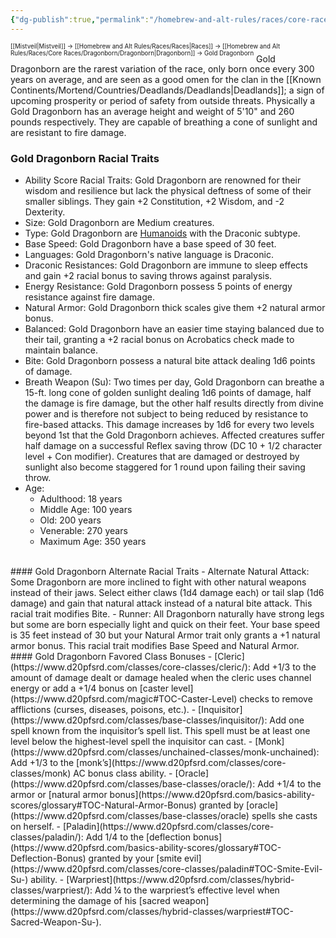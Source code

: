 ```yaml
---
{"dg-publish":true,"permalink":"/homebrew-and-alt-rules/races/core-races/dragonborn/gold-dragonborn/"}
---
```


<sup><sup>[[Mistveil\|Mistveil]] → [[Homebrew and Alt Rules/Races/Races\|Races]] → [[Homebrew and Alt Rules/Races/Core Races/Dragonborn/Dragonborn\|Dragonborn]] → Gold Dragonborn</sup></sup>
Gold Dragonborn are the rarest variation of the race, only born once every 300 years on average, and are seen as a good omen for the clan in the [[Known Continents/Mortend/Countries/Deadlands/Deadlands\|Deadlands]]; a sign of upcoming prosperity or period of safety from outside threats. Physically a Gold Dragonborn has an average height and weight of 5'10" and 260 pounds respectively. They are capable of breathing a cone of sunlight and are resistant to fire damage. 
<br>
### Gold Dragonborn Racial Traits
- Ability Score Racial Traits: Gold Dragonborn are renowned for their wisdom and resilience but lack the physical deftness of some of their smaller siblings. They gain +2 Constitution, +2 Wisdom, and -2 Dexterity.
- Size: Gold Dragonborn are Medium creatures.
- Type: Gold Dragonborn are [Humanoids](http://www.d20pfsrd.com/bestiary/rules-for-monsters/creature-types#TOC-Humanoid) with the Draconic subtype.
- Base Speed: Gold Dragonborn have a base speed of 30 feet.
- Languages: Gold Dragonborn's native language is Draconic.
- Draconic Resistances: Gold Dragonborn are immune to sleep effects and gain +2 racial bonus to saving throws against paralysis.
- Energy Resistance: Gold Dragonborn possess 5 points of energy resistance against fire damage.
- Natural Armor: Gold Dragonborn thick scales give them +2 natural armor bonus.
- Balanced: Gold Dragonborn have an easier time staying balanced due to their tail, granting a +2 racial bonus on Acrobatics check made to maintain balance.
- Bite: Gold Dragonborn possess a natural bite attack dealing 1d6 points of damage.
- Breath Weapon (Su): Two times per day, Gold Dragonborn can breathe a 15-ft. long cone of golden sunlight dealing 1d6 points of damage, half the damage is fire damage, but the other half results directly from divine power and is therefore not subject to being reduced by resistance to fire-based attacks. This damage increases by 1d6 for every two levels beyond 1st that the Gold Dragonborn achieves. Affected creatures suffer half damage on a successful Reflex saving throw (DC 10 + 1/2 character level + Con modifier). Creatures that are damaged or destroyed by sunlight also become staggered for 1 round upon failing their saving throw.
- Age:
    - Adulthood: 18 years
    - Middle Age: 100 years
    - Old: 200 years
    - Venerable: 270 years
    - Maximum Age: 350 years
<br>
#### Gold Dragonborn Alternate Racial Traits
- Alternate Natural Attack: Some Dragonborn are more inclined to fight with other natural weapons instead of their jaws. Select either claws (1d4 damage each) or tail slap (1d6 damage) and gain that natural attack instead of a natural bite attack. This racial trait modifies Bite.
- Runner: All Dragonborn naturally have strong legs but some are born especially light and quick on their feet. Your base speed is 35 feet instead of 30 but your Natural Armor trait only grants a +1 natural armor bonus. This racial trait modifies Base Speed and Natural Armor.
<br>
#### Gold Dragonborn Favored Class Bonuses
- [Cleric](https://www.d20pfsrd.com/classes/core-classes/cleric/): Add +1/3 to the amount of damage dealt or damage healed when the cleric uses channel energy or add a +1/4 bonus on [caster level](https://www.d20pfsrd.com/magic#TOC-Caster-Level) checks to remove afflictions (curses, diseases, poisons, etc.).
- [Inquisitor](https://www.d20pfsrd.com/classes/base-classes/inquisitor/): Add one spell known from the inquisitor’s spell list. This spell must be at least one level below the highest-level spell the inquisitor can cast.
- [Monk](https://www.d20pfsrd.com/classes/unchained-classes/monk-unchained): Add +1/3 to the [monk’s](https://www.d20pfsrd.com/classes/core-classes/monk) AC bonus class ability.
- [Oracle](https://www.d20pfsrd.com/classes/base-classes/oracle/): Add +1/4 to the armor or [natural armor bonus](https://www.d20pfsrd.com/basics-ability-scores/glossary#TOC-Natural-Armor-Bonus) granted by [oracle](https://www.d20pfsrd.com/classes/base-classes/oracle) spells she casts on herself.
- [Paladin](https://www.d20pfsrd.com/classes/core-classes/paladin/): Add 1/4 to the [deflection bonus](https://www.d20pfsrd.com/basics-ability-scores/glossary#TOC-Deflection-Bonus) granted by your [smite evil](https://www.d20pfsrd.com/classes/core-classes/paladin#TOC-Smite-Evil-Su-) ability.
- [Warpriest](https://www.d20pfsrd.com/classes/hybrid-classes/warpriest/): Add ¼ to the warpriest’s effective level when determining the damage of his [sacred weapon](https://www.d20pfsrd.com/classes/hybrid-classes/warpriest#TOC-Sacred-Weapon-Su-).